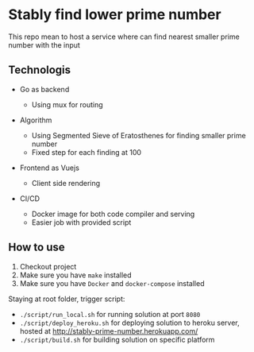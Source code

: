 # Stably find lower prime number

This repo mean to host a service where can find nearest smaller prime number with the input

## Technologis

- Go as backend
  - Using mux for routing

- Algorithm
  - Using Segmented Sieve of Eratosthenes for finding smaller prime number
  - Fixed step for each finding at 100

- Frontend as Vuejs
  - Client side rendering

- CI/CD
  - Docker image for both code compiler and serving
  - Easier job with provided script

## How to use

1. Checkout project
2. Make sure you have `make` installed
3. Make sure you have `Docker` and `docker-compose` installed

Staying at root folder, trigger script:

- `./script/run_local.sh` for running solution at port `8080`
- `./script/deploy_heroku.sh` for deploying solution to heroku server, hosted at <http://stably-prime-number.herokuapp.com/>
- `./script/build.sh` for building solution on specific platform
